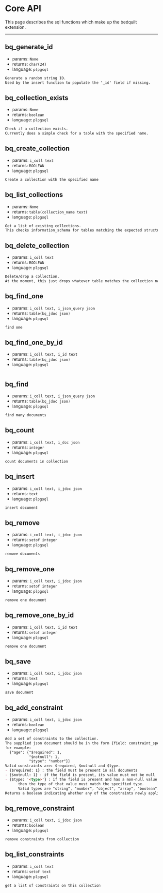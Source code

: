 # Core API

This page describes the sql functions which make up the bedquilt extension.


---- ---- ---- ----




## bq\_generate\_id 

- params: `None`
- returns: `char(24)`
- language: `plpgsql`

```markdown
Generate a random string ID.
Used by the insert function to populate the '_id' field if missing.

```



## bq\_collection\_exists 

- params: `None`
- returns: `boolean`
- language: `plpgsql`

```markdown
Check if a collection exists.
Currently does a simple check for a table with the specified name.

```



## bq\_create\_collection

- params: `i_coll text`
- returns: `BOOLEAN`
- language: `plpgsql`

```markdown
Create a collection with the specified name

```



## bq\_list\_collections

- params: `None`
- returns: `table(collection_name text)`
- language: `plpgsql`

```markdown
Get a list of existing collections.
This checks information_schema for tables matching the expected structure.

```



## bq\_delete\_collection

- params: `i_coll text`
- returns: `BOOLEAN`
- language: `plpgsql`

```markdown
Delete/drop a collection.
At the moment, this just drops whatever table matches the collection name.

```



## bq\_find\_one

- params: `i_coll text, i_json_query json`
- returns: `table(bq_jdoc json)`
- language: `plpgsql`

```markdown
find one

```



## bq\_find\_one\_by\_id

- params: `i_coll text, i_id text`
- returns: `table(bq_jdoc json)`
- language: `plpgsql`

```markdown

```



## bq\_find

- params: `i_coll text, i_json_query json`
- returns: `table(bq_jdoc json)`
- language: `plpgsql`

```markdown
find many documents

```



## bq\_count

- params: `i_coll text, i_doc json`
- returns: `integer`
- language: `plpgsql`

```markdown
count documents in collection

```



## bq\_insert

- params: `i_coll text, i_jdoc json`
- returns: `text`
- language: `plpgsql`

```markdown
insert document

```



## bq\_remove

- params: `i_coll text, i_jdoc json`
- returns: `setof integer`
- language: `plpgsql`

```markdown
remove documents

```



## bq\_remove\_one

- params: `i_coll text, i_jdoc json`
- returns: `setof integer`
- language: `plpgsql`

```markdown
remove one document

```



## bq\_remove\_one\_by\_id

- params: `i_coll text, i_id text`
- returns: `setof integer`
- language: `plpgsql`

```markdown
remove one document

```



## bq\_save

- params: `i_coll text, i_jdoc json`
- returns: `text`
- language: `plpgsql`

```markdown
save document

```



## bq\_add\_constraint

- params: `i_coll text, i_jdoc json`
- returns: `boolean`
- language: `plpgsql`

```markdown
Add a set of constraints to the collection.
The supplied json document should be in the form {field: constraint_spec},
for example:
  {"age": {"$required": 1,
           "$notnull": 1,
           "$type": "number"}}
Valid constraints are: $required, $notnull and $type.
- {$required: 1} : the field must be present in all documents
- {$notnull: 1} : if the field is present, its value must not be null
- {$type: '<type>'} : if the field is present and has a non-null value,
      then the type of that value must match the specified type.
      Valid types are "string", "number", "object", "array", "boolean".
Returns a boolean indicating whether any of the constraints newly applied.

```



## bq\_remove\_constraint

- params: `i_coll text, i_jdoc json`
- returns: `boolean`
- language: `plpgsql`

```markdown
remove constraints from collection

```



## bq\_list\_constraints

- params: `i_coll text`
- returns: `setof text`
- language: `plpgsql`

```markdown
get a list of constraints on this collection

```

